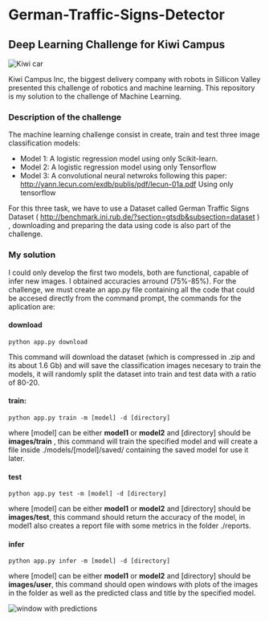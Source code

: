 # German-Traffic-Signs-Detector
## Deep Learning Challenge for Kiwi Campus

![Kiwi car](https://d3ngl870p61wq1.cloudfront.net/5ade592c5c36ce000b7b98bf/img/challengekiwibot%20sin%20fondo%202.png)

Kiwi Campus Inc, the biggest delivery company with robots in Sillicon Valley presented this challenge of robotics and machine learning. This repository is my solution to the challenge of Machine Learning.

### Description of the challenge

The machine learning challenge consist in create, train and test three image classification models: 

- Model 1: A logistic regression model using only Scikit-learn.
- Model 2: A logistic regression model using only Tensorflow
- Model 3: A convolutional neural netwroks following this paper: http://yann.lecun.com/exdb/publis/pdf/lecun-01a.pdf Using only tensorflow

For this three task, we have to use a Dataset called German Traffic Signs Dataset ( http://benchmark.ini.rub.de/?section=gtsdb&subsection=dataset ) , downloading and preparing the data using code is also part of the challenge.

### My solution

I could only develop the first two models, both are functional, capable of infer new images. I obtained accuracies arround (75%-85%).
For the challenge, we must create an app.py file containing all the code that could be accesed directly from the command prompt, the commands for the aplication are:


#### download
```
python app.py download
```

This command will download the dataset (which is compressed in .zip and its about 1.6 Gb) and will save the classification images necesary to train the models, it will randomly split the dataset into train and test data with a ratio of 80-20.

#### train:
```
python app.py train -m [model] -d [directory]
```
where [model] can be either **model1** or **model2** and [directory] should be **images/train** , this command will train the specified model and will create a file inside ./models/[model]/saved/ containing the saved model for use it later.

#### test
```
python app.py test -m [model] -d [directory]
```
where [model] can be either **model1** or **model2** and [directory] should be **images/test**, this command should return the accuracy of the model, in model1 also creates a report file with some metrics in the folder ./reports.

#### infer
```
python app.py infer -m [model] -d [directory]
```
where [model] can be either **model1** or **model2** and [directory] should be **images/user**, this command should open windows with plots of the images in the folder as well as the predicted class and title by the specified model.

![window with predictions](https://preview.ibb.co/mQJyty/Sin_t_tulo.jpg)

